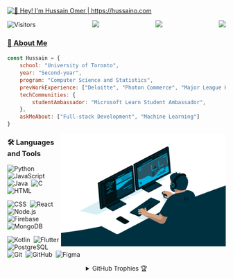 [<img src="https://raw.githubusercontent.com/hussaino03/hussaino03/master/Intro.gif" alt="👋 Hey! I'm Hussain Omer | https://hussaino.com" title="👋 Hey! I'm Hussain Omer | https://hussaino.com/"/>](https://hussaino.com/)


<div style="display: flex; align-items: center; justify-content: space-between;">
  <img src="https://komarev.com/ghpvc/?username=hussain03&label=Views&color=blue&style=for-the-badge" alt="Visitors" />
	 <a href="https://www.linkedin.com/in/hussainomer/" target="_blank">
  <img src="https://img.shields.io/badge/Hussain Omer-0077B5?style=for-the-badge&logo=linkedin&logoColor=white" />
		 <a href="mailto:hussain.omer@mail.utoronto.ca" target="_blank">
	<img src="https://img.shields.io/badge/hussain.omer@mail.utoronto.ca-D14836?style=for-the-badge&logo=gmail&logoColor=white"/>
			 <a href="https://www.instagram.com/h.s.z_11/" target="_blank">
	<img src="https://img.shields.io/badge/h.s.z_11-E4405F?style=for-the-badge&logo=instagram&logoColor=white"/>			 
</div>


### :book: About Me 

```javascript
const Hussain = {
	school: "University of Toronto",
	year: "Second-year",
	program: "Computer Science and Statistics",
	prevWorkExperience: ["Deloitte", "Photon Commerce", "Major League Hacking (MLH)", "GeeksforGeeks"],
	techCommunities: {
		studentAmbassador: "Microsoft Learn Student Ambassador",
	},
	askMeAbout: ["Full-stack Development", "Machine Learning"]
}
```
<img align="right" alt="gif" src="https://raw.githubusercontent.com/hussaino03/hussaino03/master/coding.gif" width="380" height="260" />

### 🛠️ Languages and Tools
![Python](https://img.shields.io/badge/-Python-05122A?style=flat&logo=python)&nbsp;
![JavaScript](https://img.shields.io/badge/-JavaScript-05122A?style=flat&logo=javascript)&nbsp;
![Java](https://img.shields.io/badge/-Java-05122A?style=flat&logo=Java&logoColor=FFA518)&nbsp;
![C](https://img.shields.io/badge/-C-05122A?style=flat&logo=c%2B%2B&logoColor=A8B9CC)&nbsp;
![HTML](https://img.shields.io/badge/-HTML-05122A?style=flat&logo=HTML5)&nbsp;

![CSS](https://img.shields.io/badge/-CSS-05122A?style=flat&logo=CSS3&logoColor=1572B6)&nbsp;
![React](https://img.shields.io/badge/-React-05122A?style=flat&logo=react)&nbsp;
![Node.js](https://img.shields.io/badge/-Node.js-05122A?style=flat&logo=node.js)&nbsp;
![Firebase](https://img.shields.io/badge/-Firebase-05122A?style=flat&logo=firebase)&nbsp;
![MongoDB](https://img.shields.io/badge/-MongoDB-05122A?style=flat&logo=mongodb)&nbsp;

![Kotlin](https://img.shields.io/badge/Kotlin-05122A?style=flat&logo=Kotlin)&nbsp;
![Flutter](https://img.shields.io/badge/Flutter-05122A?style=flat&logo=Flutter)&nbsp;
![PostgreSQL](https://img.shields.io/badge/PostgreSQL-05122A?style=flat&logo=postgresql)&nbsp;
![Git](https://img.shields.io/badge/-Git-05122A?style=flat&logo=git)&nbsp;
![GitHub](https://img.shields.io/badge/-GitHub-05122A?style=flat&logo=github)&nbsp;
![Figma](https://img.shields.io/badge/-Figma-05122A?style=flat&logo=figma)&nbsp;
	

<details align="center">
  <summary>GitHub Trophies 🏆</summary>
<p align="center">
  <a href="https://github.com/ryo-ma/github-profile-trophy" target="_blank">
    <img src="https://github-profile-trophy.vercel.app/?username=hussaino03&column=4&margin-w=5&margin-h=5&theme=darkhub&row=2"/>
  </a>
</p>
</details>

